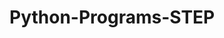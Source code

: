 # Python-Programs-STEP
       
  
            
                
               
                         
  
